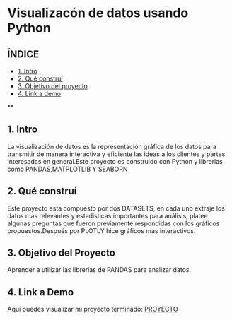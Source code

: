 # Visualizacón de datos usando Python


## ÍNDICE

* [1. Intro](#)
* [2. Qué construí](#)
* [3. Objetivo del proyecto](#)
* [4. Link a demo](#)

**

## 1. Intro

La visualización de datos es la representación gráfica de los datos para transmitir de manera interactiva y eficiente las ideas a los clientes y partes interesadas en general.Este proyecto es construido con Python y librerias como PANDAS,MATPLOTLIB Y SEABORN

## 2. Qué construí

Este proyecto esta compuesto por dos DATASETS, en cada uno extraje los datos mas relevantes y estadisticas importantes para análisis, platee algunas preguntas que fueron previamente respondidas con los gráficos propuestos.Después por PLOTLY hice gráficos mas interactivos.

## 3. Objetivo del Proyecto

Aprender a utilizar las librerias de PANDAS para analizar datos.

## 4. Link a Demo
Aquí puedes visualizar mi proyecto terminado: [PROYECTO](#https://colab.research.google.com/drive/19WXMvV8V_5pkG7B2Idmd0UWvF714KD51#scrollTo=YTrZmdxMQG5B)
